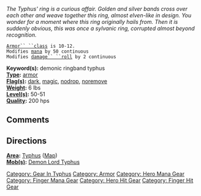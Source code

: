*The Typhus' ring is a curious affair. Golden and silver bands cross
over each other and weave together this ring, almost elven-like in
design. You wonder for a moment where this ring originally hails from.
Then it is suddenly obvious, this was once a sylvanic ring, corrupted
almost beyond recognition.*

[`Armor`` ``class`](Armor_Class.md "wikilink")` is 10-12.`  
`Modifies `[`mana`](Mana_Points.md "wikilink")` by 50 continuous`  
`Modifies `[`damage`` ``roll`](Damage_Roll.md "wikilink")` by 2 continuous`

**Keyword(s):** demonic ringband typhus  
**[Type](:Category:_Object_Types.md "wikilink"):**
[armor](:Category:_Armor.md "wikilink")  
**[Flag(s)](:Category:_Object_Flags.md "wikilink"):**
[dark](Dark_Flag.md "wikilink"), [magic](Magic_Flag.md "wikilink"),
[nodrop](NoDrop_Flag.md "wikilink"),
[noremove](NoRemove_Flag.md "wikilink")  
**[Weight](Object_Weight.md "wikilink"):** 6 lbs  
**[Level(s)](Object_Level.md "wikilink"):** 50-51  
**[Quality](Object_Quality.md "wikilink"):** 200 hps  

## Comments

## Directions

**[Area](:Category:_Areas.md "wikilink"):**
[Typhus](:Category:_Typhus.md "wikilink")
([Map](Typhus_Map.md "wikilink"))  
**[Mob(s)](:Category:_Mobs.md "wikilink"):** [Demon Lord
Typhus](Demon_Lord_Typhus "wikilink")  

[Category: Gear In Typhus](Category:_Gear_In_Typhus "wikilink")
[Category: Armor](Category:_Armor "wikilink") [Category: Hero Mana
Gear](Category:_Hero_Mana_Gear "wikilink") [Category: Finger Mana
Gear](Category:_Finger_Mana_Gear "wikilink") [Category: Hero Hit
Gear](Category:_Hero_Hit_Gear "wikilink") [Category: Finger Hit
Gear](Category:_Finger_Hit_Gear "wikilink")
